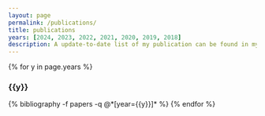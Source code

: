 ```yaml
---
layout: page
permalink: /publications/
title: publications
years: [2024, 2023, 2022, 2021, 2020, 2019, 2018]
description: A update-to-date list of my publication can be found in my <a href="https://scholar.google.com/citations?user=wt7-UUYAAAAJ&hl=en"><u>Google Scholar</u></a> page. </br> (* indicates equal contribution or corresponding author)
---
```


{% for y in page.years %}
  <h3 class="year">{{y}}</h3>
  {% bibliography -f papers -q @*[year={{y}}]* %}
{% endfor %}
